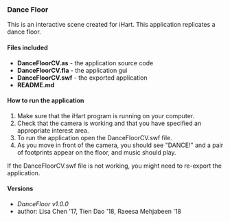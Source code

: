 ### Dance Floor

This is an interactive scene created for iHart. This application replicates a dance floor.

#### Files included
* __DanceFloorCV.as__ - the application source code
* __DanceFloorCV.fla__ - the application gui
* __DanceFloorCV.swf__ - the exported application
* __README.md__

#### How to run the application  
1. Make sure that the iHart program is running on your computer.
2. Check that the camera is working and that you have specified an appropriate interest area.
3. To run the application open the DanceFloorCV.swf file.
4. As you move in front of the camera, you should see "DANCE!" and a pair of footprints appear on the floor, and music should play.

If the DanceFloorCV.swf file is not working, you might need to re-export the application.

#### Versions
* *DanceFloor v1.0.0*
* author: Lisa Chen '17, Tien Dao '18, Raeesa Mehjabeen '18
